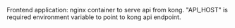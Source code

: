 Frontend application:
nginx container to serve api from kong.
"API_HOST" is required environment variable to point to kong api endpoint.
